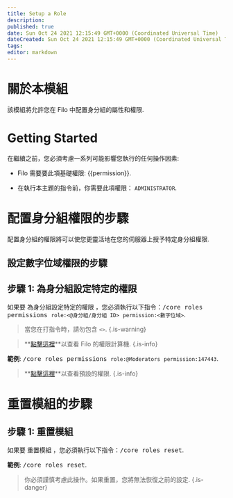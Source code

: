 ```yaml
---
title: Setup a Role
description:
published: true
date: Sun Oct 24 2021 12:15:49 GMT+0000 (Coordinated Universal Time)
dateCreated: Sun Oct 24 2021 12:15:49 GMT+0000 (Coordinated Universal Time)
tags:
editor: markdown
---
```


# 關於本模組

該模組將允許您在 Filo 中配置身分組的屬性和權限.

# Getting Started

在繼續之前，您必須考慮一系列可能影響您執行的任何操作因素:

- Filo 需要要此項基礎權限: {{permission}}.

- 在執行本主題的指令前，你需要此項權限： ``ADMINISTRATOR``.

# 配置身分組權限的步驟

配置身分組的權限將可以使您更靈活地在您的伺服器上授予特定身分組權限.

## 設定數字位域權限的步驟

## **步驟 1**: 為身分組設定特定的權限

如果要 為身分組設定特定的權限 ，您必須執行以下指令：<kbd>/core roles permissions ``role:<@身分組/身分組 ID>`` ``permission:<數字位域>``</kbd>.

> 當您在打指令時，請勿包含 ``<>``.
{.is-warning}

> **[點擊這裡](https://filobot.xyz/calculator)**以查看 Filo 的權限計算機.
{.is-info}

**範例**: <kbd>/core roles permissions ``role:@Moderators`` ``permission:147443``</kbd>.

> **[點擊這裡](https://wiki.filobot.xyz/zh-tw/modules/guild/role/preset-packages)**以查看預設的權限.
{.is-info}

# 重置模組的步驟

## **步驟 1**: 重置模組

如果要 重置模組 ，您必須執行以下指令：<kbd>/core roles reset</kbd>.

**範例**: <kbd>/core roles reset</kbd>.

> 你必須謹慎考慮此操作。如果重置，您將無法恢復之前的設定.
{.is-danger}
